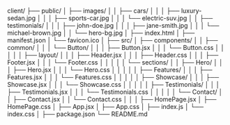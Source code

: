 client/
├── public/
│   ├── images/
│   │   ├── cars/
│   │   │   ├── luxury-sedan.jpg
│   │   │   ├── sports-car.jpg
│   │   │   └── electric-suv.jpg
│   │   ├── testimonials/
│   │   │   ├── john-doe.jpg
│   │   │   ├── jane-smith.jpg
│   │   │   └── michael-brown.jpg
│   │   └── hero-bg.jpg
│   ├── index.html
│   ├── manifest.json
│   └── favicon.ico
│
├── src/
│   ├── components/
│   │   ├── common/
│   │   │   └── Button/
│   │   │       ├── Button.jsx
│   │   │       └── Button.css
│   │   │
│   │   ├── layout/
│   │   │   ├── Header.jsx
│   │   │   ├── Header.css
│   │   │   ├── Footer.jsx
│   │   │   └── Footer.css
│   │   │
│   │   └── sections/
│   │       ├── Hero/
│   │       │   ├── Hero.jsx
│   │       │   └── Hero.css
│   │       │
│   │       ├── Features/
│   │       │   ├── Features.jsx
│   │       │   └── Features.css
│   │       │
│   │       ├── Showcase/
│   │       │   ├── Showcase.jsx
│   │       │   └── Showcase.css
│   │       │
│   │       ├── Testimonials/
│   │       │   ├── Testimonials.jsx
│   │       │   └── Testimonials.css
│   │       │
│   │       └── Contact/
│   │           ├── Contact.jsx
│   │           └── Contact.css
│   │
│   ├── HomePage.jsx
│   ├── HomePage.css
│   ├── App.jsx
│   ├── App.css
│   ├── index.js
│   └── index.css
│
├── package.json
└── README.md